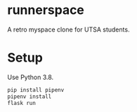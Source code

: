 # runnerspace

A retro myspace clone for UTSA students.

# Setup

Use Python 3.8.

```bash
pip install pipenv
pipenv install
flask run
```
